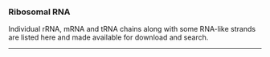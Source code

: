 ### Ribosomal RNA

Individual rRNA, mRNA and tRNA chains along with some RNA-like strands are listed here and made available for download and search.

-------------